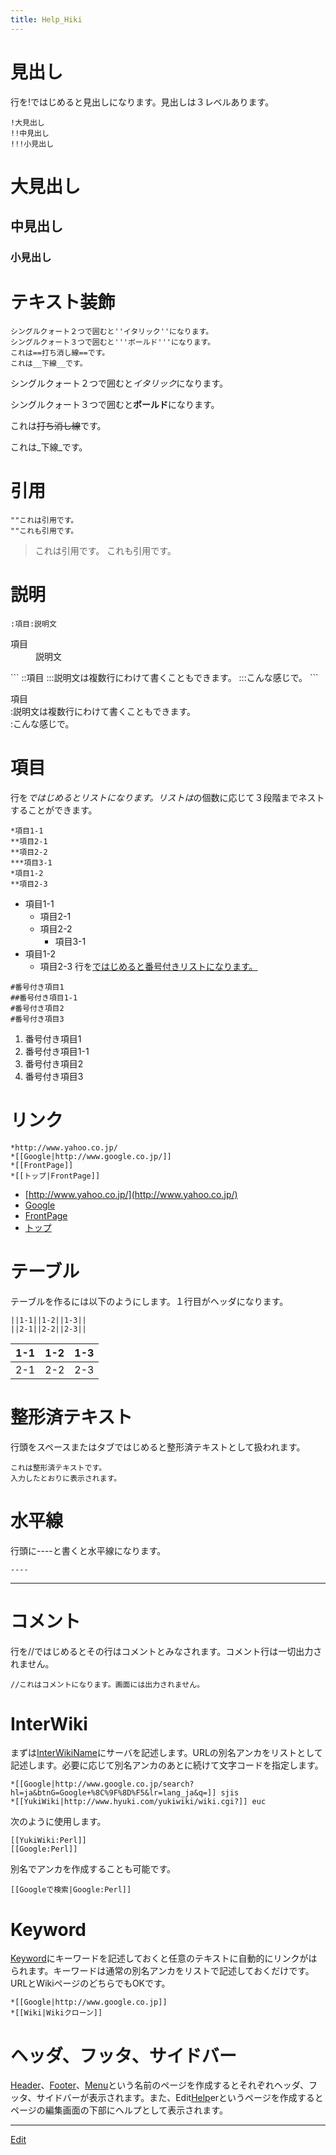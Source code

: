 ```yaml
---
title: Help_Hiki
---
```


# 見出し

行を!ではじめると見出しになります。見出しは３レベルあります。

```
!大見出し
!!中見出し
!!!小見出し
```

# 大見出し


## 中見出し


### 小見出し


# テキスト装飾

```
シングルクォート２つで囲むと''イタリック''になります。
シングルクォート３つで囲むと'''ボールド'''になります。
これは==打ち消し線==です。
これは__下線__です。
```
シングルクォート２つで囲むと*イタリック*になります。

シングルクォート３つで囲むと**ボールド**になります。

これは~~打ち消し線~~です。

これは_下線_です。


# 引用

```
""これは引用です。
""これも引用です。
```
> これは引用です。
> これも引用です。

# 説明

```
:項目:説明文
```
<dl>
  <dt>項目</dt><dd>説明文
</dd>
</dl>
```
::項目
:::説明文は複数行にわけて書くこともできます。
:::こんな感じで。
```
<dl>
  <dt>項目
</dt><dd></dd>
  <dt>:説明文は複数行にわけて書くこともできます。
</dt><dd></dd>
  <dt>:こんな感じで。
</dt><dd></dd>
</dl>

# 項目

行を*ではじめるとリストになります。リストは*の個数に応じて３段階までネストすることができます。

```
*項目1-1
**項目2-1
**項目2-2
***項目3-1
*項目1-2
**項目2-3
```
* 項目1-1
   * 項目2-1
   * 項目2-2
      * 項目3-1
* 項目1-2
   * 項目2-3
行を[ではじめると番号付きリストになります。](/ではじめると番号付きリストになります。)

```
#番号付き項目1
##番号付き項目1-1
#番号付き項目2
#番号付き項目3
```
1. 番号付き項目1
  1. 番号付き項目1-1
1. 番号付き項目2
1. 番号付き項目3

# リンク

```
*http://www.yahoo.co.jp/
*[[Google|http://www.google.co.jp/]]
*[[FrontPage]]
*[[トップ|FrontPage]]
```
* [http://www.yahoo.co.jp/](http://www.yahoo.co.jp/)
* [Google](http://www.google.co.jp/)
* [FrontPage](/FrontPage)
* [トップ](/FrontPage)

# テーブル

テーブルを作るには以下のようにします。１行目がヘッダになります。

```
||1-1||1-2||1-3||
||2-1||2-2||2-3||
```
|1-1|1-2|1-3 |
|-----|-----|-----|
|2-1|2-2|2-3 |

# 整形済テキスト

行頭をスペースまたはタブではじめると整形済テキストとして扱われます。

```
これは整形済テキストです。
入力したとおりに表示されます。
```

# 水平線

行頭に----と書くと水平線になります。

```
----
```
----


# コメント

行を//ではじめるとその行はコメントとみなされます。コメント行は一切出力されません。

```
//これはコメントになります。画面には出力されません。
```
<!-- これはコメントになります。画面には出力されません。 -->

# InterWiki

まずは[InterWikiName](/InterWikiName)にサーバを記述します。URLの別名アンカをリストとして記述します。必要に応じて別名アンカのあとに続けて文字コードを指定します。

```
*[[Google|http://www.google.co.jp/search?hl=ja&btnG=Google+%8C%9F%8D%F5&lr=lang_ja&q=]] sjis
*[[YukiWiki|http://www.hyuki.com/yukiwiki/wiki.cgi?]] euc
```
次のように使用します。

```
[[YukiWiki:Perl]]
[[Google:Perl]]
```
別名でアンカを作成することも可能です。

```
[[Googleで検索|Google:Perl]]
```

# Keyword

[Keyword](/Keyword)にキーワードを記述しておくと任意のテキストに自動的にリンクがはられます。キーワードは通常の別名アンカをリストで記述しておくだけです。URLとWikiページのどちらでもOKです。

```
*[[Google|http://www.google.co.jp]]
*[[Wiki|Wikiクローン]]
```

# ヘッダ、フッタ、サイドバー

[Header](/Header)、[Footer](/Footer)、[Menu](/Menu)という名前のページを作成するとそれぞれヘッダ、フッタ、サイドバーが表示されます。また、Edit[Help](/Help)erというページを作成するとページの編集画面の下部にヘルプとして表示されます。





----

[Edit](https://github.com/vitroid/vitroid.github.io/edit/master/MD/Help_Hiki.md)


